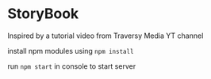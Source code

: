 # StoryBook
Inspired by a tutorial video from Traversy Media YT channel

install npm modules using `npm install`

run `npm start` in console to start server
